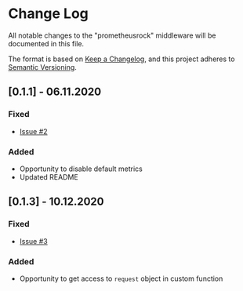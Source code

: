 # Change Log

All notable changes to the "prometheusrock" middleware will be documented in this file.

The format is based on [Keep a Changelog](https://keepachangelog.com/en/1.0.0/),
and this project adheres to [Semantic Versioning](https://semver.org/spec/v2.0.0.html).


## [0.1.1] - 06.11.2020
### Fixed
- [Issue #2](https://github.com/kozhushman/prometheusrock/issues/2)
### Added
- Opportunity to disable default metrics
- Updated README

## [0.1.3] - 10.12.2020
### Fixed
- [Issue #3](https://github.com/kozhushman/prometheusrock/issues/3)
### Added
- Opportunity to get access to `request` object in custom function
